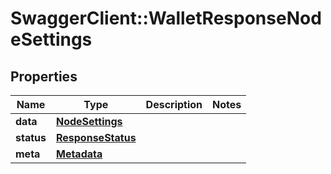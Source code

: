# SwaggerClient::WalletResponseNodeSettings

## Properties
Name | Type | Description | Notes
------------ | ------------- | ------------- | -------------
**data** | [**NodeSettings**](NodeSettings.md) |  | 
**status** | [**ResponseStatus**](ResponseStatus.md) |  | 
**meta** | [**Metadata**](Metadata.md) |  | 


